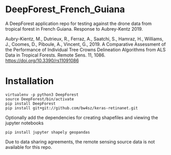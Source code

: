# DeepForest_French_Guiana
A DeepForest application repo for testing against the drone data from tropical forest in French Guiana. Response to Aubrey-Kentz 2019.

Aubry-Kientz, M., Dutrieux, R., Ferraz, A., Saatchi, S., Hamraz, H., Williams, J., Coomes, D., Piboule, A., Vincent, G., 2019. A Comparative Assessment of the Performance of Individual Tree Crowns Delineation Algorithms from ALS Data in Tropical Forests. Remote Sens. 11, 1086. https://doi.org/10.3390/rs11091086

# Installation

```
virtualenv -p python3 DeepForest
source DeepForest/bin/activate
pip install DeepForest
pip install git+git://github.com/bw4sz/keras-retinanet.git

```

Optionally add the dependencies for creating shapefiles and viewing the jupyter notebooks

```
pip install jupyter shapely geopandas
```

Due to data sharing agreements, the remote sensing source data is not available for this repo.
